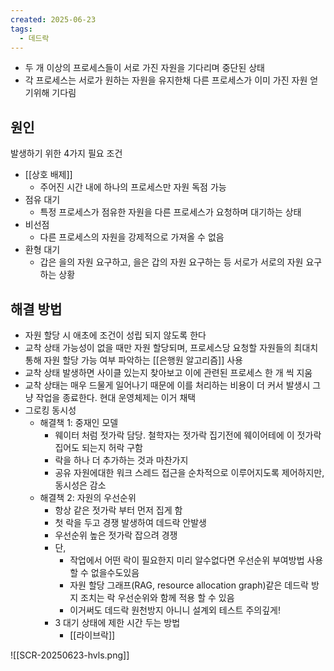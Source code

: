 ```yaml
---
created: 2025-06-23
tags:
  - 데드락
---
```


- 두 개 이상의 프로세스들이 서로 가진 자원을 기다리며 중단된 상태
- 각 프로세스는 서로가 원하는 자원을 유지한채 다른 프로세스가 이미 가진 자원 얻기위해 기다림

## 원인
발생하기 위한 4가지 필요 조건
- [[상호 배제]]
	- 주어진 시간 내에 하나의 프로세스만 자원 독점 가능
- 점유 대기
	- 특정 프로세스가 점유한 자원을 다른 프로세스가 요청하며 대기하는 상태
- 비선점
	- 다른 프로세스의 자원을 강제적으로 가져올 수 없음
- 환형 대기
	- 갑은 을의 자원 요구하고, 을은 갑의 자원 요구하는 등 서로가 서로의 자원 요구하는 상황

## 해결 방법
- 자원 할당 시 애초에 조건이 성립 되지 않도록 한다
- 교착 상태 가능성이 없을 때만 자원 할당되며, 프로세스당 요청할 자원들의 최대치 통해 자원 할당 가능 여부 파악하는 [[은행원 알고리즘]] 사용
- 교착 상태 발생하면 사이클 있는지 찾아보고 이에 관련된 프로세스 한 개 씩 지움
- 교착 상태는 매우 드물게 일어나기 때문에 이를 처리하는 비용이 더 커서 발생시 그냥 작업을 종료한다. 현대 운영체제는 이거 채택
- 그로킹 동시성
	- 해결책 1: 중재인 모델
		- 웨이터 처럼 젓가락 담당. 철학자는 젓가락 집기전에 웨이어테에 이 젓가락 집어도 되는지 허락 구함
		- 락을 하나 더 추가하는 것과 마찬가지
		- 공유 자원에대한 워크 스레드 접근을 순차적으로 이루어지도록 제어하지만, 동시성은 감소
	- 해결책 2: 자원의 우선순위
		- 항상 같은 젓가락 부터 먼저 집게 함
		- 첫 락을 두고 경쟁 발생하여 데드락 안발생
		- 우선순위 높은 젓가락 잡으려 경쟁
		- 단,
			- 작업에서 어떤 락이 필요한지 미리 알수없다면 우선순위 부여방법 사용할 수 없을수도있음
			- 자원 할당 그래프(RAG, resource allocation graph)같은 데드락 방지 조치는 락 우선순위와 함께 적용 할 수 있음
			- 이거써도 데드락 원천방지 아니니 설계외 테스트 주의깊게!
		- 3 대기 상태에 제한 시간 두는 방법
			- [[라이브락]]


![[SCR-20250623-hvls.png]]
